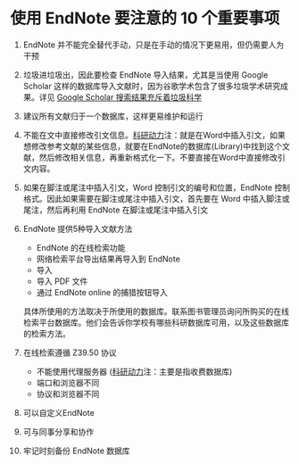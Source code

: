 # 使用 EndNote 要注意的 10 个重要事项

1. EndNote 并不能完全替代手动，只是在手动的情况下更易用，但仍需要人为干预
2. 垃圾进垃圾出，因此要检查 EndNote 导入结果，尤其是当使用 Google Scholar 这样的数据库导入文献时，因为谷歌学术包含了很多垃圾学术研究成果。详见 [Google Scholar 搜索结果充斥着垃圾科学](https://www.howsci.com/google-scholar-is-filled-with-junk-science.html)
3. 建议所有文献归于一个数据库，这样更易维护和运行
4. 不能在文中直接修改引文信息。[科研动力](http://www.howsci.com)注：就是在Word中插入引文，如果想修改参考文献的某些信息，就要在EndNote的数据库\(Library\)中找到这个文献，然后修改相关信息，再重新格式化一下。不要直接在Word中直接修改引文内容。
5. 如果在脚注或尾注中插入引文，Word 控制引文的编号和位置，EndNote 控制格式。因此如果需要在脚注或尾注中插入引文，首先要在 Word 中插入脚注或尾注，然后再利用 EndNote 在脚注或尾注中插入引文
6. EndNote 提供5种导入文献方法

   * EndNote 的在线检索功能
   * 网络检索平台导出结果再导入到 EndNote
   * 导入
   * 导入 PDF 文件
   * 通过 EndNote online 的捕猎按钮导入

   具体所使用的方法取决于所使用的数据库。联系图书管理员询问所购买的在线检索平台数据库。他们会告诉你学校有哪些科研数据库可用，以及这些数据库的检索方法。

7. 在线检索遵循 Z39.50 协议
   * 不能使用代理服务器 \([科研动力](http://www.howsci.com)注：主要是指收费数据库\)
   * 端口和浏览器不同
   * 协议和浏览器不同
8. 可以自定义EndNote
9. 可与同事分享和协作
10. 牢记时刻备份 EndNote 数据库

